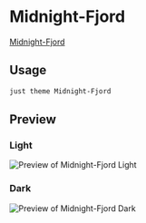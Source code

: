 # Midnight-Fjord

[Midnight-Fjord](https://quinta0.github.io/)

## Usage

```bash
just theme Midnight-Fjord
```

## Preview

### Light

![Preview of Midnight-Fjord Light](preview-light.png)

### Dark

![Preview of Midnight-Fjord Dark](preview-dark.png)

